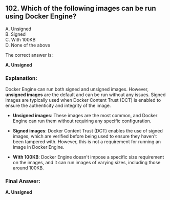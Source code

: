 ## 102. Which of the following images can be run using Docker Engine?
A. Unsigned  
B. Signed  
C. With 100KB  
D. None of the above  


The correct answer is:

**A. Unsigned**

### **Explanation:**

Docker Engine can run both signed and unsigned images. However, **unsigned images** are the default and can be run without any issues. Signed images are typically used when Docker Content Trust (DCT) is enabled to ensure the authenticity and integrity of the image. 

- **Unsigned images**: These images are the most common, and Docker Engine can run them without requiring any specific configuration.
  
- **Signed images**: Docker Content Trust (DCT) enables the use of signed images, which are verified before being used to ensure they haven't been tampered with. However, this is not a requirement for running an image in Docker Engine.

- **With 100KB**: Docker Engine doesn't impose a specific size requirement on the images, and it can run images of varying sizes, including those around 100KB.

### **Final Answer:**
**A. Unsigned**
